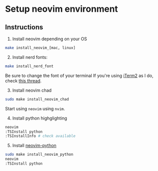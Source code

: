 # Setup neovim environment


## Instructions

1. Install neovim depending on your OS

```bash
make install_neovim_[mac, linux]
```

2. Install nerd fonts:

```bash
make install_nerd_font
```

Be sure to change the font of your terminal
If you're using [iTerm2](https://iterm2.com/) as I do, check [this thread](https://stackoverflow.com/questions/72184554/how-to-fix-nvchad-not-displaying-icons).


3. Install neovim chad

```bash
sudo make install_neovim_chad 
```

Start using `neovim` using `nvim`.

4. Install python highglighting

```bash
neovim
:TSInstall python
:TSInstallInfo # check available
```

5. Install [neovim-python](https://github.com/dreamsofcode-io/neovim-python)

```bash
sudo make install_neovim_python
neovim
:TSInstall python
```

